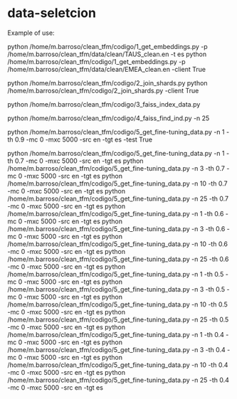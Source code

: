 # data-seletcion

Example of use:

python /home/m.barroso/clean_tfm/codigo/1_get_embeddings.py -p /home/m.barroso/clean_tfm/data/clean/TAUS_clean.en -t es
python /home/m.barroso/clean_tfm/codigo/1_get_embeddings.py -p /home/m.barroso/clean_tfm/data/clean/EMEA_clean.en -client True

python /home/m.barroso/clean_tfm/codigo/2_join_shards.py
python /home/m.barroso/clean_tfm/codigo/2_join_shards.py -client True

python /home/m.barroso/clean_tfm/codigo/3_faiss_index_data.py

python /home/m.barroso/clean_tfm/codigo/4_faiss_find_ind.py -n 25

python /home/m.barroso/clean_tfm/codigo/5_get_fine-tuning_data.py -n 1 -th 0.9 -mc 0 -mxc 5000 -src en -tgt es -test True

python /home/m.barroso/clean_tfm/codigo/5_get_fine-tuning_data.py -n 1 -th 0.7 -mc 0 -mxc 5000 -src en -tgt es
python /home/m.barroso/clean_tfm/codigo/5_get_fine-tuning_data.py -n 3 -th 0.7 -mc 0 -mxc 5000 -src en -tgt es
python /home/m.barroso/clean_tfm/codigo/5_get_fine-tuning_data.py -n 10 -th 0.7 -mc 0 -mxc 5000 -src en -tgt es
python /home/m.barroso/clean_tfm/codigo/5_get_fine-tuning_data.py -n 25 -th 0.7 -mc 0 -mxc 5000 -src en -tgt es
python /home/m.barroso/clean_tfm/codigo/5_get_fine-tuning_data.py -n 1 -th 0.6 -mc 0 -mxc 5000 -src en -tgt es
python /home/m.barroso/clean_tfm/codigo/5_get_fine-tuning_data.py -n 3 -th 0.6 -mc 0 -mxc 5000 -src en -tgt es
python /home/m.barroso/clean_tfm/codigo/5_get_fine-tuning_data.py -n 10 -th 0.6 -mc 0 -mxc 5000 -src en -tgt es
python /home/m.barroso/clean_tfm/codigo/5_get_fine-tuning_data.py -n 25 -th 0.6 -mc 0 -mxc 5000 -src en -tgt es
python /home/m.barroso/clean_tfm/codigo/5_get_fine-tuning_data.py -n 1 -th 0.5 -mc 0 -mxc 5000 -src en -tgt es
python /home/m.barroso/clean_tfm/codigo/5_get_fine-tuning_data.py -n 3 -th 0.5 -mc 0 -mxc 5000 -src en -tgt es
python /home/m.barroso/clean_tfm/codigo/5_get_fine-tuning_data.py -n 10 -th 0.5 -mc 0 -mxc 5000 -src en -tgt es
python /home/m.barroso/clean_tfm/codigo/5_get_fine-tuning_data.py -n 25 -th 0.5 -mc 0 -mxc 5000 -src en -tgt es
python /home/m.barroso/clean_tfm/codigo/5_get_fine-tuning_data.py -n 1 -th 0.4 -mc 0 -mxc 5000 -src en -tgt es
python /home/m.barroso/clean_tfm/codigo/5_get_fine-tuning_data.py -n 3 -th 0.4 -mc 0 -mxc 5000 -src en -tgt es
python /home/m.barroso/clean_tfm/codigo/5_get_fine-tuning_data.py -n 10 -th 0.4 -mc 0 -mxc 5000 -src en -tgt es
python /home/m.barroso/clean_tfm/codigo/5_get_fine-tuning_data.py -n 25 -th 0.4 -mc 0 -mxc 5000 -src en -tgt es
